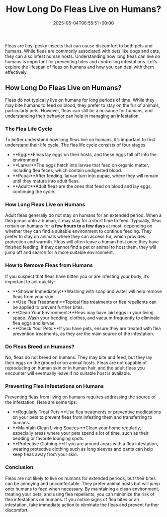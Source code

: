 ﻿---
layout: post
title: How Long Do Fleas Live on Humans?
date: '2025-05-04T06:55:51+00:00'
categories:
- Guide
tags: []
slug: /how-long-do-fleas-live-on-humans/
lastmod: 2025-05-07T12:21:27+03:00
---

Fleas are tiny, pesky insects that can cause discomfort to both pets and humans. While fleas are commonly associated with pets like dogs and cats, they can also infest human hosts. Understanding how long fleas can live on humans is important for preventing bites and controlling infestations. Let’s explore the lifespan of fleas on humans and how you can deal with them effectively.
## How Long Do Fleas Live on Humans?
Fleas do not typically live on humans for long periods of time. While they may bite humans to feed on blood, they prefer to stay on the fur of animals, particularly pets. However, fleas can still be a nuisance for humans, and understanding their behavior can help in managing an infestation.
### The Flea Life Cycle
To better understand how long fleas live on humans, it’s important to first understand their life cycle. The flea life cycle consists of four stages:
- **Egg:**Fleas lay eggs on their hosts, and these eggs fall off into the environment.
- **Larva:**The eggs hatch into larvae that feed on organic matter, including flea feces, which contain undigested blood.
- **Pupa:**After feeding, larvae turn into pupae, where they will remain until they mature into adult fleas.
- **Adult:**Adult fleas are the ones that feed on blood and lay eggs, continuing the cycle.
### How Long Fleas Live on Humans
Adult fleas generally do not stay on humans for an extended period. When a flea jumps onto a human, it may stay for a short time to feed. Typically, fleas remain on humans for
**a few hours to a few days**
at most, depending on whether they can find a suitable environment to continue feeding. They prefer to stay on animals where they can access fur, which provides protection and warmth.
Fleas will often leave a human host once they have finished feeding. If they cannot find a pet or animal to host them, they will jump off and search for a more suitable environment.
### How to Remove Fleas from Humans
If you suspect that fleas have bitten you or are infesting your body, it’s important to act quickly:
- **Shower Immediately:**Washing with soap and water will help remove fleas from your skin.
- **Use Flea Treatment:**Topical flea treatments or flea repellents can be applied to prevent further bites.
- **Clean Your Environment:**Fleas may have laid eggs in your living space. Wash your bedding, clothes, and vacuum frequently to eliminate flea eggs and larvae.
- **Check Your Pets:**If you have pets, ensure they are treated with flea prevention treatments, as they are the main source of the infestation.
### Do Fleas Breed on Humans?
No, fleas do not breed on humans. They may bite and feed, but they lay their eggs on the ground or on animal hosts. Fleas are not capable of reproducing on human skin or in human hair, and the adult fleas you encounter will eventually leave if no suitable host is available.
### Preventing Flea Infestations on Humans
Preventing fleas from living on humans requires addressing the source of the infestation. Here are some tips:
- **Regularly Treat Pets:**Use flea treatments or preventive medications on your pets to prevent fleas from infesting them and transferring to humans.
- **Maintain Clean Living Spaces:**Clean your home regularly, especially areas where your pets spend a lot of time, such as their bedding or favorite lounging spots.
- **Protective Clothing:**If you are around areas with a flea infestation, wearing protective clothing such as long sleeves and pants can help keep fleas away from your skin.
### Conclusion
Fleas are not likely to live on humans for extended periods, but their bites can be annoying and uncomfortable. They prefer animal hosts but will jump onto humans to feed when necessary. By maintaining a clean environment, treating your pets, and using flea repellents, you can minimize the risk of flea infestations on humans. If you notice signs of flea bites or an infestation, take immediate action to eliminate the fleas and prevent further discomfort.